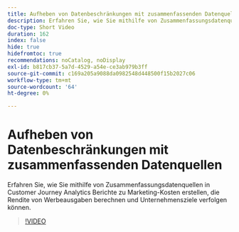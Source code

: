 ```yaml
---
title: Aufheben von Datenbeschränkungen mit zusammenfassenden Datenquellen
description: Erfahren Sie, wie Sie mithilfe von Zusammenfassungsdatenquellen in Customer Journey Analytics Berichte zu Marketing-Kosten erstellen, die Rendite von Werbeausgaben berechnen und Unternehmensziele verfolgen können.
doc-type: Short Video
duration: 162
index: false
hide: true
hidefromtoc: true
recommendations: noCatalog, noDisplay
exl-id: b817cb37-5a7d-4529-a54e-ce3ab979b3ff
source-git-commit: c169a205a9088da0982548d448500f15b2027c06
workflow-type: tm+mt
source-wordcount: '64'
ht-degree: 0%

---
```


# Aufheben von Datenbeschränkungen mit zusammenfassenden Datenquellen

Erfahren Sie, wie Sie mithilfe von Zusammenfassungsdatenquellen in Customer Journey Analytics Berichte zu Marketing-Kosten erstellen, die Rendite von Werbeausgaben berechnen und Unternehmensziele verfolgen können.

<!-- 72_S103_3442450_161_breaking-data-limits-with-summary-data-sources -->
>[!VIDEO](https://video.tv.adobe.com/v/3458347/?learn=on&enablevpops=true)
